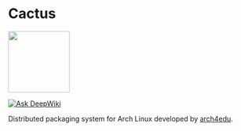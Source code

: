 Cactus
========

<img src="https://user-images.githubusercontent.com/5357170/192801887-4f17172a-ff0c-4722-986c-887f7b5ed3f3.png" width="125"/>

[![Ask DeepWiki](https://deepwiki.com/badge.svg)](https://deepwiki.com/arch4edu/cactus)

Distributed packaging system for Arch Linux developed by [arch4edu](https://github.com/arch4edu/arch4edu).
